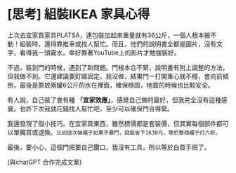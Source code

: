 # [思考] 組裝IKEA 家具心得


<!--more-->
上次去宜家買家具PLATSA，連包裝加起來重量就有36公斤，一個人根本搬不動！組裝時，還得靠推車或找人幫忙。而且，他們的說明書全都是圖片，沒有文字，看得我一頭霧水。幸好靠著YouTube上的影片才勉強裝好。

不過，裝到門的時候，遇到了新問題。門根本合不緊，說明書有附上調整的方法，但我做不到。它還建議要釘牆固定，我沒做，結果門一打開重心就不穩，會向前傾倒，最後是靠放兩罐6公斤的水在裡面，確保穩固，地震的時候也比較安全。

有人說，自己裝了會有種 **「宜家效應」**，感覺自己做的最好，但我完全沒有這種感覺。也許下次我就花錢找人幫忙吧，至少可以確保門合得緊。

我還發現了個小技巧。在宜家買東西，雖然標價都是套裝價，但其實每個部件都可以單獨買或退換。`比如這次裝櫃子如果不要門，就能省下1630元，等於整個櫃子打六折。`

最後，要小心，這個門把要自己鑽口，我沒有工具，所以等於白買手把了。

(與chatGPT 合作完成文案)
